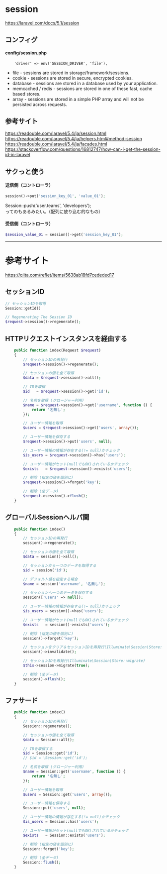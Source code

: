 # session
https://laravel.com/docs/5.1/session  

## コンフィグ

#### config/session.php
```
    'driver' => env('SESSION_DRIVER', 'file'),
```

* file - sessions are stored in storage/framework/sessions.
* cookie - sessions are stored in secure, encrypted cookies.
* database - sessions are stored in a database used by your application.
* memcached / redis - sessions are stored in one of these fast, cache based stores.
* array - sessions are stored in a simple PHP array and will not be persisted across requests.


## 参考サイト
https://readouble.com/laravel/5.4/ja/session.html  
https://readouble.com/laravel/5.4/ja/helpers.html#method-session  
https://readouble.com/laravel/5.4/ja/facades.html  
https://stackoverflow.com/questions/16812747/how-can-i-get-the-session-id-in-laravel  



## サクっと使う

#### 送信側（コントローラ）
```php
session()->put('session_key_01', 'value_01');
```
Session::push('user.teams', 'developers');  
ってのもあるみたい。（配列に放り込む的なもの）  

#### 受信側（コントローラ）
```php
$session_value_01 = session()->get('session_key_01');
```

__________________________________________________________________
# 参考サイト
https://qiita.com/reflet/items/5638ab18fd7cededed17  


## セッションID
```php
// セッションIDを取得
Session::getId()

// Regenerating The Session ID
$request->session()->regenerate();
```


## HTTPリクエストインスタンスを経由する
```php
    public function index(Request $request)
    {
        // セッションIDの再発行
        $request->session()->regenerate();

        // セッションの値を全て取得
        $data = $request->session()->all();

        // IDを取得
        $id   = $request->session()->get('id');

        // 名前を取得 (クロージャー利用)
        $name = $request->session()->get('username', function () {
            return '名無し';
        });

        // ユーザー情報を取得
        $users = $request->session()->get('users', array());

        // ユーザー情報を保存する
        $request->session()->put('users', null);

        // ユーザー情報の情報が存在する(!= null)かチェック
        $is_users = $request->session()->has('users');

        // ユーザー情報がセット(nullでもOK)されているかチェック
        $exists   = $request->session()->exists('users');

        // 削除 (指定の値を個別に)
        $request->session()->forget('key');

        // 削除 (全データ)
        $request->session()->flush();
    }
```


## グローバルSessionヘルパ関
```php
    public function index()
    {
        // セッションIDの再発行
        session()->regenerate();

        // セッションの値を全て取得
        $data = session()->all();

        // セッションから一つのデータを取得する
        $id = session('id');

        // デフォルト値を指定する場合
        $name = session('username', '名無し');

        // セッションへ一つのデータを保存する
        session(['users' => null]);

        // ユーザー情報の情報が存在する(!= null)かチェック
        $is_users = session()->has('users');

        // ユーザー情報がセット(nullでもOK)されているかチェック
        $exists   = session()->exists('users');

        // 削除 (指定の値を個別に)
        session()->forget('key');

        // セッションをクリア＆セッションIDを再発行(Illuminate\Session\Store::invalidate)
        session()->invalidate();

        // セッションIDを再発行(Illuminate\Session\Store::migrate)
        $this->session->migrate(true);

        // 削除 (全データ)
        session()->flush();
    }
```

## ファサード
```php
    public function index()
    {
        // セッションIDの再発行
        Session::regenerate();

        // セッションの値を全て取得
        $data = Session::all();

        // IDを取得する
        $id = Session::get('id');
        // $id = \Session::get('id');

        // 名前を取得 (クロージャー利用)
        $name = Session::get('username', function () {
            return '名無し';
        });

        // ユーザー情報を取得
        $users = Session::get('users', array());

        // ユーザー情報を保存する
        Session::put('users', null);

        // ユーザー情報の情報が存在する(!= null)かチェック
        $is_users = Session::has('users');

        // ユーザー情報がセット(nullでもOK)されているかチェック
        $exists   = Session::exists('users');

        // 削除 (指定の値を個別に)
        Session::forget('key');

        // 削除 (全データ)
        Session::flush();
    }
```

